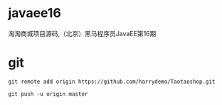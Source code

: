 # javaee16
淘淘商城项目源码,（北京）黑马程序员JavaEE第16期

# git
`git remote add origin https://github.com/harrydemo/Taotaoshop.git`

`git push -u origin master`
